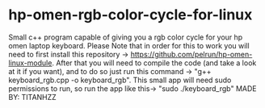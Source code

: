 # hp-omen-rgb-color-cycle-for-linux
Small c++ program capable of giving you a rgb color cycle for your hp omen laptop keyboard. Please Note that in order for this to work you will need to first install this repository -> https://github.com/pelrun/hp-omen-linux-module. After that you will need to compile the code (and take a look at it if you want), and to do so just run this command -> "g++ keyboard_rgb.cpp -o keyboard_rgb". This small app will need sudo permissions to run, so run the app like this-> "sudo ./keyboard_rgb"
MADE BY: TITANHZZ
